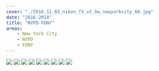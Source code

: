 ```yaml
---
cover: "./2016_11_03_nikon_f3_v2_bw_newyorkcity_60.jpg"
date: "2016-2018"
title: "NYPD-FDNY"
areas:
    - New York City
    - NYPD
    - FDNY
---
```


![](./2016_10_14_nyc_street_bw_nikon_f3_v2_29.jpg)
![](./2017_06_2017_nyc_bw_street_parades_nikon_f3_bw_45-Recovered.jpg)
![](./2017_01_nikonf3_v2_bw_nyc_11.jpg)
![](./2018_06_16_mermaid_parade_126.jpg)
![](./2016_11_03_nikon_f3_v2_bw_newyorkcity_33.jpg)
![](./2016_11_03_nikon_f3_v2_bw_newyorkcity_34.jpg)
![](./eyeglasses.jpg)
![](./proud_1280.jpg)
![](./coney-island-patrol_1280.jpg)
